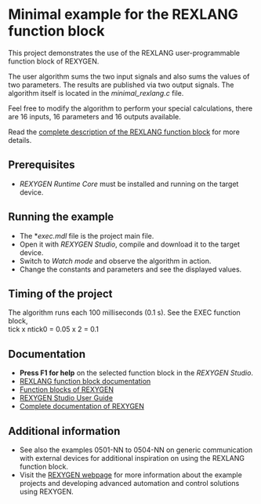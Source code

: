Minimal example for the REXLANG function block 
==============================================

This project demonstrates the use of the REXLANG user-programmable function 
block of REXYGEN.

The user algorithm sums the two input signals and also sums the values of two 
parameters. The results are published via two output signals. The algorithm 
itself is located in the *minimal_rexlang.c* file.

Feel free to modify the algorithm to perform your special calculations, there
are 16 inputs, 16 parameters and 16 outputs available. 

Read the
[complete description of the REXLANG function block](https://www.rexygen.com/doc/ENGLISH/MANUALS/BRef/REXLANG.html)
for more details. 

## Prerequisites ##
- *REXYGEN Runtime Core* must be installed and running on the target device.

## Running the example ##
- The **exec.mdl* file is the project main file.
- Open it with *REXYGEN Studio*, compile and download it to the target device.
- Switch to *Watch mode* and observe the algorithm in action.
- Change the constants and parameters and see the displayed values.

## Timing of the project ##

The algorithm runs each 100 milliseconds (0.1 s). See the EXEC function block,  
tick x ntick0 = 0.05 x 2 = 0.1 

## Documentation ##

- **Press F1 for help** on the selected function block in the *REXYGEN Studio*.
- [REXLANG function block documentation](https://www.rexygen.com/doc/ENGLISH/MANUALS/BRef/REXLANG.html)
- [Function blocks of REXYGEN](https://www.rexygen.com/doc/PDF/ENGLISH/BRef_ENG.pdf)
- [REXYGEN Studio User Guide](https://www.rexygen.com/doc/PDF/ENGLISH/RexygenStudio_ENG.pdf)
- [Complete documentation of REXYGEN](http://www.rexygen.com/documentation-and-support)

## Additional information ##

- See also the examples 0501-NN to 0504-NN on generic communication with 
external devices for additional inspiration on using the REXLANG function 
block.
- Visit the [REXYGEN webpage](http://www.rexygen.com) 
for more information about the example projects and developing advanced 
automation and control solutions using REXYGEN.

